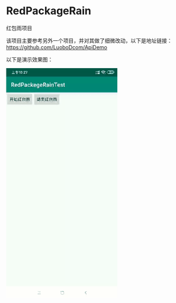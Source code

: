 # RedPackageRain
红包雨项目

该项目主要参考另外一个项目，并对其做了细微改动，以下是地址链接：
https://github.com/LuoboDcom/ApiDemo

以下是演示效果图：

![text](https://github.com/mayangming/RedPackageRain/blob/master/splash/%E6%BC%94%E7%A4%BA%E5%9B%BE.gif?raw=true)
